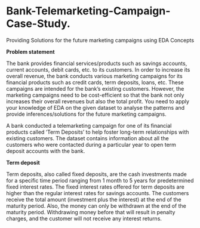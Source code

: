 # Bank-Telemarketing-Campaign-Case-Study.
Providing Solutions for the future marketing campaigns using EDA Concepts

**Problem statement**

The bank provides financial services/products such as savings accounts, current accounts, debit cards, etc. to its customers. In order to increase its overall revenue, the bank conducts various marketing campaigns for its financial products such as credit cards, term deposits, loans, etc. These campaigns are intended for the bank’s existing customers. However, the marketing campaigns need to be cost-efficient so that the bank not only increases their overall revenues but also the total profit. You need to apply your knowledge of EDA on the given dataset to analyse the patterns and provide inferences/solutions for the future marketing campaigns.

A bank conducted a telemarketing campaign for one of its financial products called ‘Term Deposits’ to help foster long-term relationships with existing customers. The dataset contains information about all the customers who were contacted during a particular year to open term deposit accounts with the bank.



**Term deposit**

Term deposits, also called fixed deposits, are the cash investments made for a specific time period ranging from 1 month to 5 years for predetermined fixed interest rates. The fixed interest rates offered for term deposits are higher than the regular interest rates for savings accounts. The customers receive the total amount (investment plus the interest) at the end of the maturity period. Also, the money can only be withdrawn at the end of the maturity period. Withdrawing money before that will result in penalty charges, and the customer will not receive any interest returns.
